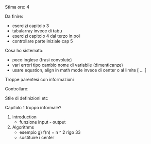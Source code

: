 
Stima ore:
4

Da finire:
- esercizi capitolo 3
- tabularray invece di tabu
- esercizi capitolo 4 dal terzo in poi
- controllare parte iniziale cap 5


Cosa ho sistemato:
- poco inglese (frasi convolute)
- vari errori tipo cambio nome di variabile (dimenticanze)
- usare equation, align in math mode invece di center o al limite \[ ... \]

Troppe parentesi con informazioni


Controllare:

Stile di definizioni etc

Capitolo 1 troppo informale?

1. Introduction
    - funzione input - output
2. Algorithms
    - esempio g) f(n) = n ^ 2 rigo 33
    - sostituire i center
  